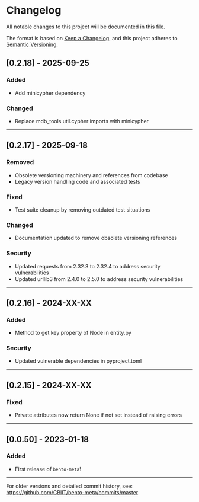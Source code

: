 # Changelog

All notable changes to this project will be documented in this file.

The format is based on [Keep a Changelog](https://keepachangelog.com/en/1.0.0/),
and this project adheres to [Semantic Versioning](https://semver.org/spec/v2.0.0.html).

## [0.2.18] - 2025-09-25

### Added
- Add minicypher dependency

### Changed
- Replace mdb_tools util.cypher imports with minicypher

---

## [0.2.17] - 2025-09-18

### Removed
- Obsolete versioning machinery and references from codebase
- Legacy version handling code and associated tests

### Fixed
- Test suite cleanup by removing outdated test situations

### Changed
- Documentation updated to remove obsolete versioning references

### Security
- Updated requests from 2.32.3 to 2.32.4 to address security vulnerabilities
- Updated urllib3 from 2.4.0 to 2.5.0 to address security vulnerabilities

---

## [0.2.16] - 2024-XX-XX

### Added
- Method to get key property of Node in entity.py

### Security
- Updated vulnerable dependencies in pyproject.toml

---

## [0.2.15] - 2024-XX-XX

### Fixed
- Private attributes now return None if not set instead of raising errors

---

## [0.0.50] - 2023-01-18

### Added
- First release of `bento-meta`!

---

For older versions and detailed commit history, see: https://github.com/CBIIT/bento-meta/commits/master